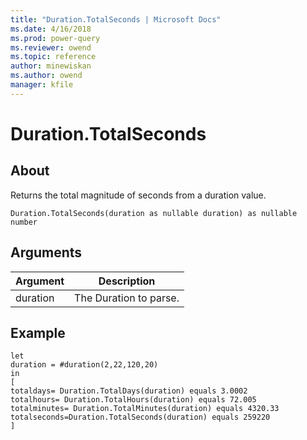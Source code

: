 ```yaml
---
title: "Duration.TotalSeconds | Microsoft Docs"
ms.date: 4/16/2018
ms.prod: power-query
ms.reviewer: owend
ms.topic: reference
author: minewiskan
ms.author: owend
manager: kfile
---
```

# Duration.TotalSeconds

  
## About  
Returns the total magnitude of seconds from a duration value.  
  
```  
Duration.TotalSeconds(duration as nullable duration) as nullable number  
```  
  
## Arguments  
  
|Argument|Description|  
|------------|---------------|  
|duration|The Duration to parse.|  
  
## <a name="__goback"></a>Example  
  
```  
let  
duration = #duration(2,22,120,20)  
in  
[  
totaldays= Duration.TotalDays(duration) equals 3.0002  
totalhours= Duration.TotalHours(duration) equals 72.005  
totalminutes= Duration.TotalMinutes(duration) equals 4320.33  
totalseconds=Duration.TotalSeconds(duration) equals 259220  
]  
```  
